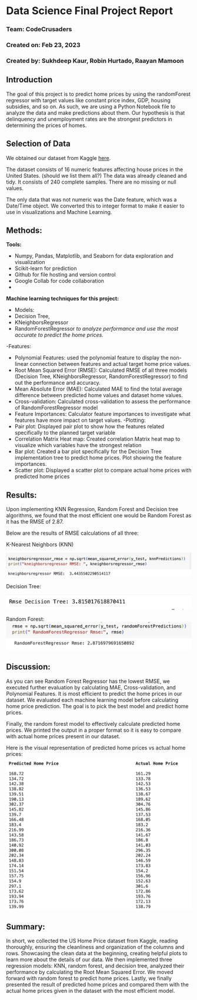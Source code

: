 # Data Science Final Project Report

### Team: CodeCrusaders
### Created on: Feb 23, 2023
### Created by: Sukhdeep Kaur, Robin Hurtado, Raayan Mamoon

## Introduction
The goal of this project is to predict home prices by using the randomForest regressor with target values like constant price index, GDP, housing subsidies, and so on. As such, we are using a Python Notebook file to analyze the data and make predictions about them. Our hypothesis is that delinquency and unemployment rates are the strongest predictors in determining the prices of homes.

## Selection of Data
We obtained our dataset from Kaggle [here](https://www.kaggle.com/datasets/jyotsnagurjar/factors-influencing-us-house-prices).  

The dataset consists of 16 numeric features affecting house prices in the United States. (should we list them all?) The data was already cleaned and tidy. It consists of 240 complete samples. There are no missing or null values.  

The only data that was not numeric was the Date feature, which was a Date/Time object.  We converted this to integer format to make it easier to use in visualizations and Machine Learning.    

## Methods:
**Tools:**
- Numpy, Pandas, Matplotlib, and Seaborn for data exploration and visualization
- Scikit-learn for prediction
- Github for file hosting and version control
- Google Collab for code collaboration
- 
**Machine learning techniques for this project:**
- Models:
 - Decision Tree,
 - KNeighborsRegressor
 - RandomForestRegressor
 *to analyze performance and use the most accurate to predict the home prices.*
 
-Features:
 - Polynomial Features: used the polynomial feature to display the non-linear connection between features and actual target home price values.
 - Root Mean Squared Error (RMSE): Calculated RMSE of all three models (Decision Tree, KNeighborsRegressor, RandomForestRegressor) to find out the performance and accuracy. 
 - Mean Absolute Error (MAE): Calculated MAE to find the total average difference between predicted home values and dataset home values.
 - Cross-validation: Calculated cross-validation to assess the performance of RandomForestRegressor model
 - Feature Importances: Calculator feature importances to investigate what features have more impact on target values.
-Plotting:
 - Pair plot: Displayed pair plot to show how the features related specifically to the planned target variable
 - Correlation Matrix Heat map: Created correlation Matrix heat map to visualize which variables have the strongest relation
 - Bar plot: Created a bar plot specifically for the Decision Tree implementation tree to predict home prices. Plot showing the feature importances.
 - Scatter plot: Displayed a scatter plot to compare actual home prices with predicted home prices

## Results:
Upon implementing KNN Regression, Random Forest and Decision tree algorithms, we found that the most efficient one would be Random Forest as it has the RMSE of 2.87. 

Below are the results of RMSE calculations of all three:

K-Nearest Neighbors (KNN) 

![Knn_Report_Img](knn_report_img.png)




Decision Tree:

![Decision_Tree_RMSE_Img](dt_rmse_img.png)

Random Forest:
![Random_Forest_RMSE_Img](rf_rmse_img.png)

## Discussion:

As you can see Random Forest Regressor has the lowest RMSE, we executed further evaluation by calculating MAE, Cross-validation, and Polynomial Features. It is most efficient to predict the home prices in our dataset. We evaluated each machine learning model before calculating home price prediction. The goal is to pick the best model and predict home prices.

Finally, the random forest model to effectively calculate predicted home prices. We printed the output in a proper format so it is easy to compare with actual home prices present in our dataset. 

Here is the visual representation of predicted home prices vs actual home prices:
![Predicted_vs_Actual_Img](predict_vs_actual_img.png)

## Summary:
In short, we collected the US Home Price dataset from Kaggle, reading thoroughly, ensuring the cleanliness and organization of the columns and rows. Showcasing the clean data at the beginning, creating helpful plots to learn more about the details of our data. We then implemented three regression models: KNN, random forest, and decision tree, analyzed their performance by calculating the Root Mean Squared Error. We moved forward with random forest to predict home prices. Lastly, we finally presented the result of predicted home prices and compared them with the actual home prices given in the dataset with the most efficient model. 
